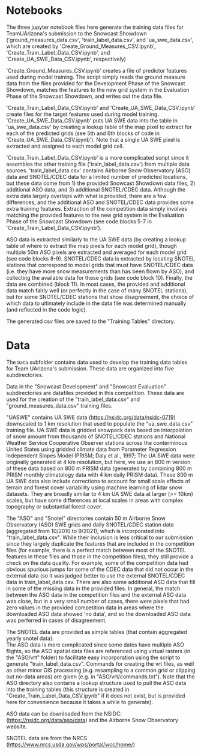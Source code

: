 # Notebooks

The three jupyter notebook files here generate the training data files for TeamUArizona's submission 
to the Snowcast Showdown ('ground_measures_data.csv', 'train_label_data.csv', and 'ua_swe_data.csv', which
are created by 'Create_Ground_Measures_CSV.ipynb', 'Create_Train_Label_Data_CSV.ipynb', and 
'Create_UA_SWE_Data_CSV.ipynb', respectively)

'Create_Ground_Measures_CSV.ipynb' creates a file of predictor features used during model training.  The
script simply reads the ground measure data from the files provided for the Development Phase of the 
Snowcast Showdown, matches the features to the new grid system in the Evaluation Phase of the Snowcast 
Showdown, and writes out the data file. 

'Create_Train_Label_Data_CSV.ipynb' and 'Create_UA_SWE_Data_CSV.ipynb' create files for the target features
used during model training.  'Create_UA_SWE_Data_CSV.ipynb' puts UA SWE data into the table in 
'ua_swe_data.csv' by creating a lookup table of the map pixel to extract for each of the predicted grids 
(see 5th and 6th blocks of code in 'Create_UA_SWE_Data_CSV.ipynb').  Note that a single UA SWE pixel is 
extracted and assigned to each model grid cell.

'Create_Train_Label_Data_CSV.ipynb' is a more complicated script since it assembles the other training 
file ('train_label_data.csv') from multiple data sources.  'train_label_data.csv' contains Airborne 
Snow Observatory (ASO) data and SNOTEL/CDEC data for a limited number of predicted locations, but these 
data come from 1) the provided Snowcast Showdown data files, 2) additional ASO data, and 3) additional 
SNOTEL/CDEC data. Although the extra data largely overlaps with what is provided, there are a few 
differences, and the additional ASO and SNOTEL/CDEC data provides some extra training features. Extraction 
of the competition data simply involves matching the provided features to the new grid system in the 
Evaluation Phase of the Snowcast Showdown (see code blocks 5-7 in 'Create_Train_Label_Data_CSV.ipynb').  

ASO data is extracted similarly to the UA SWE data (by creating a lookup table of where to extract the 
map pixels for each model grid), though multiple 50m ASO pixels are extracted and averaged for each model 
grid (see code blocks 8-9).  SNOTEL/CDEC data is extracted by locating SNOTEL stations that correspond to 
model grids that must have SNOTEL/CDEC data (i.e. they have more snow measurements than has been flown by 
ASO), and collecting the available data for these grids (see code block 10).  Finally, the data are combined 
(block 11).  In most cases, the provided and additional data match fairly well (or perfectly in the case of 
many SNOTEL stations), but for some SNOTEL/CDEC stations that show disagreement, the choice of which data 
to ultimately include in the data file was determined manually (and reflected in the code logic).

The generated csv files are saved to the "Training Tables" directory.

# Data

The `Data` subfolder contains data used to develop the training data tables for Team UArizona's 
submission.  These data are organized into five subdirectories.

Data in the "Snowcast Development" and "Snowcast Evaluation" subdirectories are datafiles 
provided in this competition.  These data are used for the creation of the 
"train_label_data.csv" and "ground_measures_data.csv" training files.

"UASWE" contains UA SWE data (https://nsidc.org/data/nsidc-0719) downscaled to 1 km 
resolution that used to populate the "ua_swe_data.csv" training file. UA SWE data is 
gridded snowpack data based on interpolation of snow amount from thousands of SNOTEL/CDEC 
stations and National Weather Service Cooperative Observer stations across the conterminous 
United States using gridded climate data from Parameter Regression Independent Slopes Model 
(PRISM; Daly et al., 1997; The UA SWE data were originally generated at 4 km resolution,
but here, we use an 800 m version of these data based on 800 m PRISM data (generated by
combining 800 m PRISM monthly climatology data with 4 km daily PRISM data). These 800
m UA SWE data also include corrections to account for small scale effects of terrain and 
forest cover variability using machine learning of lidar snow datasets. They are
broadly similar to 4 km UA SWE data at larger (>= 10km) scales, but have some differences 
at local scales in areas with complex topography or substantial forest cover. 

The "ASO" and "Snotel" directories contain 50 m Airborne Snow Observatory (ASO) SWE grids 
and daily SNOTEL/CDEC station data (aggregated from 10/2010 to 9/2021), which is incorporated 
into "train_label_data.csv".  While their inclusion is less critical to our submission since 
they largely duplicate the features that are included in the competition files (for example, 
there is a perfect match between most of the SNOTEL features in these files and those in the 
competition files), they still provide a check on the data quality.  For example, some of the 
competition data had obvious spurious jumps for some of the CDEC data that did not occur in 
the external data (so it was judged better to use the external SNOTEL/CDEC data in 
train_label_data.csv.  There are also some additional ASO data that fill in some of the 
missing data in the provided files.  In general, the match between the ASO data in the 
competition files and the external ASO data was close, but in a very small number of cases, 
there were pixels that had zero values in the provided competition data in areas where the 
downloaded ASO data showed ‘no data’, and so the downloaded ASO data was perferred in cases of 
disagreement.
 
The SNOTEL data are provided as simple tables (that contain aggregated yearly snotel data).  
The ASO data is more complicated since some dates have multiple ASO flights, so the ASO 
spatial data files are referenced using virtual rasters (in the "ASO/vrt" folder) to facilitate 
easy incorporation using the script to generate "train_label_data.csv".  Commands for creating 
the vrt files, as well as other minor GIS processing (e.g. resampling to a common grid or clipping
out no-data areas) are given (e.g. in "ASO/vrt/commands.txt").  Note that the ASO directory also
contains a lookup structure used to pull the ASO data into the training tables (this structure
is created in "Create_Train_Label_Data_CSV.ipynb" if it does not exist, but is provided here for
convenience because it takes a while to generate).

ASO data can be downloaded from the NSIDC: (https://nsidc.org/data/aso/data) and the Airborne Snow 
Observatory website.

SNOTEL data are from the NRCS (https://www.nrcs.usda.gov/wps/portal/wcc/home/)
